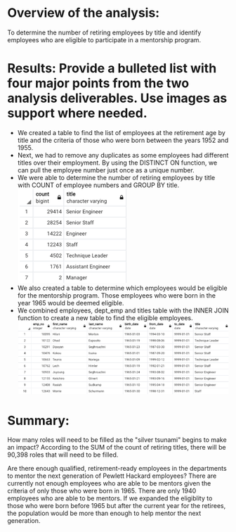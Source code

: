 # Overview of the analysis:
To determine the number of retiring employees by title and identify employees who are eligible to participate in a mentorship program. 


# Results: Provide a bulleted list with four major points from the two analysis deliverables. Use images as support where needed.
- We created a table to find the list of employees at the retirement age by title and the criteria of those who were born between the years 1952 and 1955. 
- Next, we had to remove any duplicates as some employees had different titles over their employment. By using the DISTINCT ON function, we can pull the employee number just once as a unique number.
- We were able to determine the number of retiring employees by title with COUNT of employee numbers and GROUP BY title.
![Retirement Titles](retirement_title.png)
- We also created a table to determine which employees would be eligible for the mentorship program. Those employees who were born in the year 1965 would be deemed eligible.
- We combined employees, dept_emp and titles table with the INNER JOIN function to create a new table to find the eligible employees.
![Mentorship Eligibility](mentorship.png)

# Summary: 
How many roles will need to be filled as the "silver tsunami" begins to make an impact?
According to the SUM of the count of retiring titles, there will be 90,398 roles that will need to be filled.

Are there enough qualified, retirement-ready employees in the departments to mentor the next generation of Pewlett Hackard employees?
There are currently not enough employees who are able to be mentors given the criteria of only those who were born in 1965. There are only 1940 employees who are able to be mentors.
If we expanded the eligiblity to those who were born before 1965 but after the current year for the retirees, the population would be more than enough to help mentor the next generation. 
